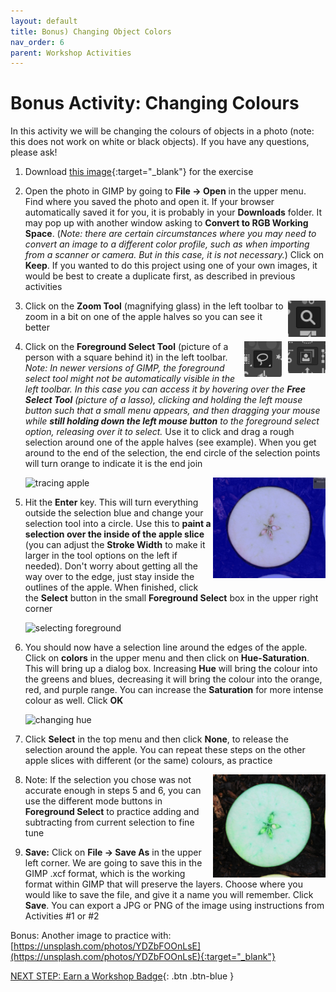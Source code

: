 ```yaml
---
layout: default
title: Bonus) Changing Object Colors
nav_order: 6
parent: Workshop Activities
---
```


# Bonus Activity: Changing Colours

In this activity we will be changing the colours of objects in a photo (note: this does not work on white or black objects). If you have any questions, please ask!

1.  Download [this image](https://unsplash.com/photos/qSXBBSFfxaM){:target="_blank"} for the exercise
2.  Open the photo in GIMP by going to **File -> Open** in the upper menu. Find where you saved the photo and open it. If your browser automatically saved it for you, it is probably in your **Downloads** folder. It may pop up with another window asking to **Convert to RGB Working Space**. (_Note: there are certain circumstances where you may need to convert an image to a different color profile, such as when importing from a scanner or camera. But in this case, it is not necessary._) Click on **Keep**. If you wanted to do this project using one of your own images, it would be best to create a duplicate first, as described in previous activities

    <img src="images\bonus-act\2-magnify.png" alt="magnify icon" style="float:right;width:60px;">

3.  Click on the **Zoom Tool** (magnifying glass) in the left toolbar to zoom in a bit on one of the apple halves so you can see it better
    
    <img src="images\bonus-act\2-another.png" alt="foreground select icon" style="float:right;width:60px;margin-left:10px;">
    
    <img src="images\bonus-act\2-freeselect.PNG" alt="free select icon" style="float:right;width:60px;margin-left:10px;">

4.  Click on the **Foreground Select Tool** (picture of a person with a square behind it) in the left toolbar. _Note: In newer versions of GIMP, the foreground select tool might not be automatically visible in the left toolbar. In this case you can access it by hovering over the **Free Select Tool** (picture of a lasso), clicking and holding the left mouse button such that a small menu appears, and then dragging your mouse while **still holding down the left mouse button** to the foreground select option, releasing over it to select._ Use it to click and drag a rough selection around one of the apple halves (see example). When you get around to the end of the selection, the end circle of the selection points will turn orange to indicate it is the end join
    
    <img src="images\bonus-act\gimp-bonus-1.gif" alt="tracing apple" style="width:720px;">
    
    <img src="images\bonus-act\5-foregroundselect-new.png" alt="foreground select" style="float:right;width:180px;margin-bottom:10px">

5.  Hit the **Enter** key. This will turn everything outside the selection blue and change your selection tool into a circle. Use this to **paint a selection over the inside of the apple slice** (you can adjust the **Stroke Width** to make it larger in the tool options on the left if needed). Don't worry about getting all the way over to the edge, just stay inside the outlines of the apple. When finished, click the **Select** button in the small **Foreground Select** box in the upper right corner

    <img src="images\bonus-act\gimp-bonus-2.gif" alt="selecting foreground" style="width:720px;">

6.  You should now have a selection line around the edges of the apple. Click on **colors** in the upper menu and then click on **Hue-Saturation**. This will bring up a dialog box. Increasing **Hue** will bring the colour into the greens and blues, decreasing it will bring the colour into the orange, red, and purple range. You can increase the **Saturation** for more intense colour as well. Click **OK**

    <img src="images\bonus-act\gimp-bonus-3.gif" alt="changing hue" style="width:720px;">

7.  Click **Select** in the top menu and then click **None**, to release the selection around the apple. You can repeat these steps on the other apple slices with different (or the same) colours, as practice
    
    <img src="images\bonus-act\8-blueapple-new.png" alt="final result" style="float:right;width:180px;">

8.  Note: If the selection you chose was not accurate enough in steps 5 and 6, you can use the different mode buttons in **Foreground Select** to practice adding and subtracting from current selection to fine tune
9.  **Save:** Click on **File -> Save As** in the upper left corner. We are going to save this in the GIMP .xcf format, which is the working format within GIMP that will preserve the layers. Choose where you would like to save the file, and give it a name you will remember. Click **Save**. You can export a JPG or PNG of the image using instructions from Activities #1 or #2

Bonus: Another image to practice with: [https://unsplash.com/photos/YDZbFOOnLsE](https://unsplash.com/photos/YDZbFOOnLsE){:target="_blank"}

[NEXT STEP: Earn a Workshop Badge](informal-credentials.html){: .btn .btn-blue }
